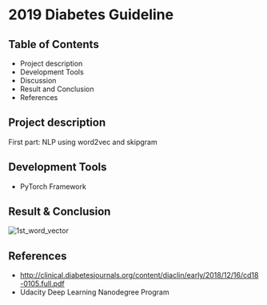 # 2019 Diabetes Guideline

## Table of Contents
* Project description
* Development Tools
* Discussion
* Result and Conclusion
* References

## Project description
First part: NLP using word2vec and skipgram

## Development Tools
* PyTorch Framework

## Result & Conclusion
![1st_word_vector](https://user-images.githubusercontent.com/39072490/57206096-77ec9080-6f80-11e9-9829-de870f0dafef.jpg)

## References
* http://clinical.diabetesjournals.org/content/diaclin/early/2018/12/16/cd18-0105.full.pdf
* Udacity Deep Learning Nanodegree Program

